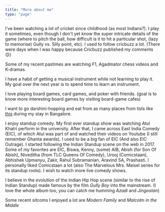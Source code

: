 ```yaml
---
title: "More about me"
type: "page"
---
```


I've been watching a lot of cricket since childhood (as most Indians?). I play it sometimes, even though I don't yet know the super intricate details of the game (where to pitch the ball, how difficult is it to hit a particular shot, (lazy to memorise) Gully vs. Silly point, etc). I used to follow cricbuzz a lot. (There were days when I was happy because Cricbuzz published my comments :blush:) 

Some of my recent pastimes are watching F1, Agadmator chess videos and K-dramas.

I have a habit of getting a musical instrument while not learning to play it. My goal over the next year is to spend time to learn an instrument.

I love playing board games, card games, and poker with friends. (goal is to know more interesting board games by visiting board-game cafes)

I want to go darshini-hopping and eat from as many places from lists like [this](https://maps.app.goo.gl/WUE7nL4BAKFKMNeY8) during my stay in Bangalore.

I enjoy standup comedy. My first ever standup show was watching Atul Khatri perform in the university. After that, I came across East India Comedy (EIC), of which Atul was part of and watched their videos on Youtube (I still remember Ghanta awards). I used to be a big fan of EIC (And also EIC Outrage). I started following the Indian Standup scene on the web in 2017. Some of my favorites are EIC, Biswa, Kenny, (some) AIB, Abish (for Son Of Abish), Niveditha (from TLC Queens Of Comedy), Urooj (Comicstaan), Abhishek Upmanyu, Zakir, Rahul Subramanian, Aravind SA, Prashasti. I personally liked Comicstaan a lot (also The Marvelous Mrs. Maisel series for its standup roots). I wish to watch more live comedy shows.

I believe in the evolution of the Indian Hip Hop scene (similar to the rise of Indian Standup) made famous by the film *Gully Boy* into the mainstream. (I love the whole album too, you can catch me humming *Azadi* and *Jingostan*)

Some recent sitcoms I enjoyed a lot are *Modern Family* and *Malcolm in the Middle*